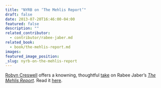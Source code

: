```yaml
---
title: "NYRB on ‘The Mehlis Report’"
draft: false
date: 2013-07-20T16:46:00-04:00
featured: false
description: ""
related_contributor:
  - contributor/rabee-jaber.md
related_book:
  - book/the-mehlis-report.md
images:
featured_image_position: 
_slug: nyrb-on-the-mehlis-report
---
```


[Robyn Creswell](http://ndbooks.com/author/robyn-creswell) offers a knowning, thoughtful [take](http://www.nybooks.com/blogs/nyrblog/2013/jul/20/rabee-jaber-chasing-beiruts-ghosts/) on Rabee Jaber’s [_The Mehlis Report_](http://ndbooks.com/book/the-mehlis-report). Read it [here](http://www.nybooks.com/blogs/nyrblog/2013/jul/20/rabee-jaber-chasing-beiruts-ghosts/). 

